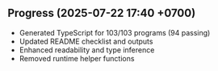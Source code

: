 ## Progress (2025-07-22 17:40 +0700)
- Generated TypeScript for 103/103 programs (94 passing)
- Updated README checklist and outputs
- Enhanced readability and type inference
- Removed runtime helper functions
